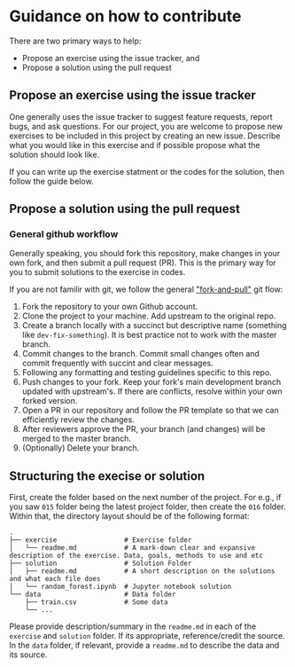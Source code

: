 # Guidance on how to contribute

There are two primary ways to help:
 - Propose an exercise using the issue tracker, and
 - Propose a solution using the pull request

## Propose an exercise using the issue tracker

One generally uses the issue tracker to suggest feature requests, report bugs, and ask questions.
For our project, you are welcome to propose new exercises to be included in this project by creating an new issue.
Describe what you would like in this exercise and if possible propose what the solution should look like.

If you can write up the exercise statment or the codes for the solution, then follow the guide below.


##  Propose a solution using the pull request

### General github workflow

Generally speaking, you should fork this repository, make changes in your own fork, and then submit a pull request (PR). 
This is the primary way for you to submit solutions to the exercise in codes. 

If you are not familir with git, we follow the general ["fork-and-pull"](https://github.com/susam/gitpr) git flow:

1. Fork the repository to your own Github account.
2. Clone the project to your machine. Add upstream to the original repo.
3. Create a branch locally with a succinct but descriptive name (something like `dev-fix-something`). It is best practice not to work with the master branch.
4. Commit changes to the branch. Commit small changes often and commit frequently with succint and clear messages.
5. Following any formatting and testing guidelines specific to this repo.
6. Push changes to your fork. Keep your fork's main development branch updated with upstream's. If there are conflicts, resolve within your own forked version.
7. Open a PR in our repository and follow the PR template so that we can efficiently review the changes.
8. After reviewers approve the PR, your branch (and changes) will be merged to the master branch.
9. (Optionally) Delete your branch.


## Structuring the execise or solution

First, create the folder based on the next number of the project. For e.g., if you saw `015` folder being the latest project folder, then create the `016` folder. Within that, the directory layout should be of the following format:

    .
    ├── exercise                 # Exercise folder
    │   └── readme.md            # A mark-down clear and expansive description of the exercise. Data, goals, methods to use and etc
    ├── solution                 # Solution Folder
    │   ├── readme.md            # A short description on the solutions and what each file does
    │   └── random_forest.ipynb  # Jupyter notebook solution
    └── data                     # Data folder          
        ├── train.csv            # Some data
        └── ...


Please provide description/summary in the `readme.md` in each of the `exercise` and `solution` folder. If its appropriate, reference/credit the source. In the `data` folder, if relevant, provide a `readme.md` to describe the data and its source. 

